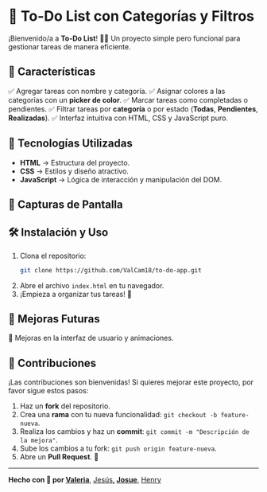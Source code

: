# 📌 To-Do List con Categorías y Filtros

¡Bienvenido/a a **To-Do List**! 📝✨ Un proyecto simple pero funcional para gestionar tareas de manera eficiente.

## 🚀 Características

✅ Agregar tareas con nombre y categoría.
✅ Asignar colores a las categorías con un **picker de color**.
✅ Marcar tareas como completadas o pendientes.
✅ Filtrar tareas por **categoría** o por estado (**Todas**, **Pendientes**, **Realizadas**).
✅ Interfaz intuitiva con HTML, CSS y JavaScript puro.

## 🎨 Tecnologías Utilizadas

- **HTML** → Estructura del proyecto.
- **CSS** → Estilos y diseño atractivo.
- **JavaScript** → Lógica de interacción y manipulación del DOM.

## 📸 Capturas de Pantalla



## 🛠 Instalación y Uso

1. Clona el repositorio:
   ```bash
   git clone https://github.com/ValCam18/to-do-app.git
   ```
2. Abre el archivo `index.html` en tu navegador.
3. ¡Empieza a organizar tus tareas! 🎯

## 📌 Mejoras Futuras

🔹 Mejoras en la interfaz de usuario y animaciones.

## 🤝 Contribuciones

¡Las contribuciones son bienvenidas! Si quieres mejorar este proyecto, por favor sigue estos pasos:
1. Haz un **fork** del repositorio.
2. Crea una **rama** con tu nueva funcionalidad: `git checkout -b feature-nueva`.
3. Realiza los cambios y haz un **commit**: `git commit -m "Descripción de la mejora"`.
4. Sube los cambios a tu fork: `git push origin feature-nueva`.
5. Abre un **Pull Request**. 🚀


---
**Hecho con 💙 por [Valeria](https://github.com/ValCam18)**, [Jesús](https://github.com/misael6743413)**, [Josue](https://github.com/RoFi-2016)**, [Henry](https://github.com/HenryOmar1209)
